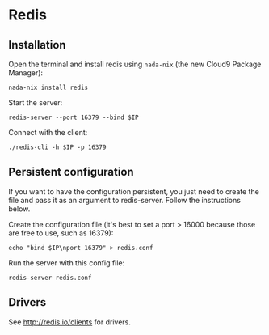 # Redis

## Installation

Open the terminal and install redis using `nada-nix` (the new Cloud9 Package Manager):

```no-highlight
nada-nix install redis
```

Start the server:

```no-highlight
redis-server --port 16379 --bind $IP
```

Connect with the client:

```no-highlight
./redis-cli -h $IP -p 16379
```

## Persistent configuration

If you want to have the configuration persistent, you just need to create the file and pass it as an argument to redis-server. Follow the instructions below.

Create the configuration file (it's best to set a port > 16000 because those are free to use, such as 16379):

```no-highlight
echo "bind $IP\nport 16379" > redis.conf 
```

Run the server with this config file:

```no-highlight
redis-server redis.conf
```

## Drivers

See http://redis.io/clients for drivers.